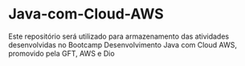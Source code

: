 # Java-com-Cloud-AWS
Este repositório será utilizado para armazenamento das atividades desenvolvidas no Bootcamp Desenvolvimento Java com Cloud AWS, promovido pela GFT, AWS e Dio 
